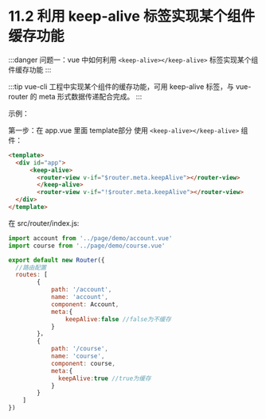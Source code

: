 # 11.2 利用 keep-alive 标签实现某个组件缓存功能

:::danger 问题一：vue 中如何利用 `<keep-alive></keep-alive>` 标签实现某个组件缓存功能
:::

:::tip vue-cli 工程中实现某个组件的缓存功能，可用 keep-alive 标签，与 vue-router 的 meta 形式数据传递配合完成。
:::

示例：

第一步：在 app.vue 里面 template部分 使用 `<keep-alive></keep-alive>` 组件：

```html
<template>
  <div id="app">
      <keep-alive>
        <router-view v-if="$router.meta.keepAlive"></router-view>
        </keep-alive>
        <router-view v-if="!$router.meta.keepAlive"></router-view>
  </div>
</template>
```

在 src/router/index.js:

```js
import account from '../page/demo/account.vue'
import course from '../page/demo/course.vue'

export default new Router({
  //路由配置
  routes: [
  		{ 
    		path: '/account',
    		name: 'account',
   		 	component: Account,
    		meta:{
            	keepAlive:false //false为不缓存
            }
  		}，
        { 
    		path: '/course',
    		name: 'course',
   		 	component: course,
    		meta:{
              keepAlive:true //true为缓存
            }
  		} 
	]
})
```